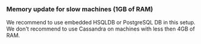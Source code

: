 ### Memory update for slow machines (1GB of RAM)

We recommend to use embedded HSQLDB or PostgreSQL DB in this setup. 
We don't recommend to use Cassandra on machines with less then 4GB of RAM.

